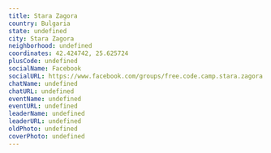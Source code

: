 ```yaml
---
title: Stara Zagora
country: Bulgaria
state: undefined
city: Stara Zagora
neighborhood: undefined
coordinates: 42.424742, 25.625724
plusCode: undefined
socialName: Facebook
socialURL: https://www.facebook.com/groups/free.code.camp.stara.zagora
chatName: undefined
chatURL: undefined
eventName: undefined
eventURL: undefined
leaderName: undefined
leaderURL: undefined
oldPhoto: undefined
coverPhoto: undefined
---
```


